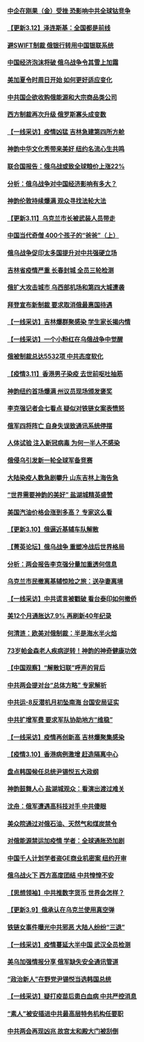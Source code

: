 #### [中企在刚果（金）受挫 恐影响中共全球钴竞争](../pages/nf4514/n13641727.md) 
#### [【更新3.12】泽连斯基：全国都是前线](../pages/nf4514/n13641342.md) 
#### [避SWIFT制裁 俄银行转用中国银联系统](../pages/nf4514/n13641855.md) 
#### [中国经济泡沫将破 俄乌战争令其雪上加霜](../pages/nf4514/n13641781.md) 
#### [美加夏令时周日开始 如何更好适应变化](../pages/nf4514/n13641516.md) 
#### [中共国企欲收购俄能源和大宗商品类公司](../pages/nf4514/n13641699.md) 
#### [西方制裁再次升级 俄罗斯寡头成变数](../pages/nf4514/n13641455.md) 
#### [【一线采访】疫情凶猛 吉林急建第四所方舱](../pages/nf4514/n13640992.md) 
#### [神韵中华文化秀带来美好 纽约名流心生共鸣](../pages/nf4514/n13641127.md) 
#### [联合国报告：俄乌战或致全球粮价上涨22%](../pages/nf4514/n13640384.md) 
#### [分析：俄乌战争对中国经济影响有多大？](../pages/nf4514/n13640472.md) 
#### [神韵伦敦持续爆满 观众寻找法轮大法](../pages/nf4514/n13640895.md) 
#### [【更新3.11】乌克兰市长被武装人员带走](../pages/nf4514/n13639341.md) 
#### [中国当代奇僧 400个孩子的“爸爸”（上）](../pages/nf4514/n13639845.md) 
#### [俄乌战争促印太多国提升对中共强硬立场](../pages/nf4514/n13639842.md) 
#### [吉林省疫情严重 长春封城 全员三轮检测](../pages/nf4514/n13639947.md) 
#### [俄扩大攻击城市 乌西部机场和第四大城遭袭](../pages/nf4514/n13639970.md) 
#### [拜登宣布新制裁 要求取消俄最惠国待遇](../pages/nf4514/n13639548.md) 
#### [【一线采访】吉林爆群聚感染 学生家长揭内情](../pages/nf4514/n13639122.md) 
#### [【一线采访】一个小粉红在乌俄战争中觉醒](../pages/nf4514/n13639516.md) 
#### [俄被制裁总达5532项 中共态度软化](../pages/nf4514/n13639450.md) 
#### [【疫情3.11】香港男子染疫 去世前呕吐抽筋](../pages/nf4514/n13638788.md) 
#### [神韵纽约首场爆满 州议员现场颁发褒奖](../pages/nf4514/n13638877.md) 
#### [李克强记者会七看点 疑似对铁链女案表愤怒](../pages/nf4514/n13638556.md) 
#### [俄军四将阵亡 自身失误致通讯系统停摆](../pages/nf4514/n13639331.md) 
#### [人体试验 注入新冠病毒 为何一半人不感染](../pages/nf4514/n13616746.md) 
#### [俄侵乌引发新一轮全球军备竞赛](../pages/nf4514/n13639231.md) 
#### [大陆染疫人数急剧攀升 山东吉林上海告急](../pages/nf4514/n13638314.md) 
#### [“世界需要神韵的美好” 盐湖城精英盛赞](../pages/nf4514/n13638706.md) 
#### [美国汽油价格会涨到多高？ 专家这么看](../pages/nf4514/n13637812.md) 
#### [【更新3.10】俄逼近基辅车队解散](../pages/nf4514/n13636795.md) 
#### [【菁英论坛】俄乌战争 重塑冷战后世界格局](../pages/nf4514/n13637750.md) 
#### [分析：两会报告李克强分量加重透何信息](../pages/nf4514/n13637584.md) 
#### [乌克兰市民撤离基辅惊险之旅：送孕妻离境](../pages/nf4514/n13637407.md) 
#### [【一线采访】中共谎言被戳破 看台泰印如何撤侨](../pages/nf4514/n13637070.md) 
#### [美12个月通胀达7.9% 再刷新40年纪录](../pages/nf4514/n13637147.md) 
#### [何清涟：欧美对俄制裁：半是海水半火焰](../pages/nf4514/n13635847.md) 
#### [73岁帕金森老人疾病逆转！神韵的神奇健康功效](../pages/nf4514/n13633895.md) 
#### [【中国观察】“解散妇联”呼声的背后](../pages/nf4514/n13636324.md) 
#### [中共两会提对台“总体方略” 专家解析](../pages/nf4514/n13637095.md) 
#### [中共运-8反潜机月初坠南海 台国安局证实](../pages/nf4514/n13635332.md) 
#### [中共扩增军费 要求军队协助地方“维稳”](../pages/nf4514/n13637020.md) 
#### [【一线采访】疫情再创新高 吉林爆聚集感染](../pages/nf4514/n13636079.md) 
#### [【疫情3.10】香港病例激增 赶造隔离中心](../pages/nf4514/n13636257.md) 
#### [盘点韩国候任总统尹锡悦五大政纲](../pages/nf4514/n13634541.md) 
#### [神韵鼓舞人心 盐湖城观众：看演出渡过难关](../pages/nf4514/n13636506.md) 
#### [沈舟：俄军遭遇高科技对手 中共傻眼](../pages/nf4514/n13635530.md) 
#### [美众院通过对俄石油、天然气和煤炭禁令](../pages/nf4514/n13636050.md) 
#### [对俄能源禁运加疫情 学者：全球通胀恐加剧](../pages/nf4514/n13635972.md) 
#### [中国千人计划学者盗GE商业机密案 纽约开审](../pages/nf4514/n13632458.md) 
#### [俄乌战火下 西方高度团结 中共惶惶不安](../pages/nf4514/n13634972.md) 
#### [【思想领袖】中共推数字货币 世界会怎样？](../pages/nf4514/n13616721.md) 
#### [【更新3.9】俄承认在乌克兰使用真空弹](../pages/nf4514/n13633543.md) 
#### [铁链女事件曝光中共邪恶 大陆人纷纷“三退”](../pages/nf4514/n13630512.md) 
#### [【一线采访】疫情蔓延大半中国 武汉全员检测](../pages/nf4514/n13633959.md) 
#### [美乌加强情报分享 俄军缺失安全通讯管道](../pages/nf4514/n13634623.md) 
#### [“政治新人”在野党尹锡悦当选韩国总统](../pages/nf4514/n13634456.md) 
#### [【一线采访】疑打疫苗后患白血病 中共严控消息](../pages/nf4514/n13631361.md) 
#### [“素人”被安插进中共最高层特务机构任要职](../pages/nf4514/n13634243.md) 
#### [中共两会再现凶兆 故宫太和殿大门被刮倒](../pages/nf4514/n13634177.md) 
